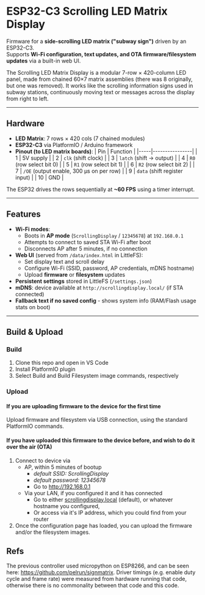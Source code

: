 # ESP32-C3 Scrolling LED Matrix Display

Firmware for a **side-scrolling LED matrix ("subway sign")** driven by an ESP32-C3.  
Supports **Wi-Fi configuration, text updates, and OTA firmware/filesystem updates** via a built-in web UI.

The Scrolling LED Matrix Display is a modular 7-row × 420-column LED panel, made from chained 60×7 matrix assemblies (there was 8 originally, but one was removed). It works like the scrolling information signs used in subway stations, continuously moving text or messages across the display from right to left.

---

## Hardware

- **LED Matrix**: 7 rows × 420 cols (7 chained modules)
- **ESP32-C3** via PlatformIO / Arduino framework
- **Pinout (to LED matrix boards)**:
  | Pin | Function       |
  |-----|----------------|
  | 1   | 5V supply      |
  | 2   | `clk` (shift clock) |
  | 3   | `latch` (shift → output) |
  | 4   | `R0` (row select bit 0) |
  | 5   | `R1` (row select bit 1) |
  | 6   | `R2` (row select bit 2) |
  | 7   | `/OE` (output enable, 300 µs on per row) |
  | 9   | `data` (shift register input) |
  | 10  | GND |

The ESP32 drives the rows sequentially at **~60 FPS** using a timer interrupt.

---

## Features

- **Wi-Fi modes**:
  - Boots in **AP mode** (`ScrollingDisplay` / `12345678`) at `192.168.0.1`
  - Attempts to connect to saved STA Wi-Fi after boot
  - Disconnects AP after 5 minutes, if no connection
- **Web UI** (served from `/data/index.html` in LittleFS):
  - Set display text and scroll delay  
  - Configure Wi-Fi (SSID, password, AP credentials, mDNS hostname)  
  - Upload **firmware** or **filesystem** updates
- **Persistent settings** stored in LittleFS (`/settings.json`)
- **mDNS**: device available at `http://scrollingdisplay.local/` (if STA connected)
- **Fallback text if no saved config** - shows system info (RAM/Flash usage stats on boot)

---

## Build & Upload

### Build
1. Clone this repo and open in VS Code
2. Install PlatformIO plugin
3. Select Build and Build Filesystem image commands, respectively

### Upload
#### If you are uploading firmware to the device for the first time
Upload firmware and filesystem via USB connection, using the standard PlatformIO commands. 

#### If you have uploaded this firmware to the device before, and wish to do it over the air (OTA)
1. Connect to device via 
    * AP, within 5 minutes of bootup 
        * *default SSID: ScrollingDisplay*
        * *default password: 12345678*
        * Go to http://192.168.0.1
    * Via your LAN, if you configured it and it has connected
        * Go to either [scrollingdisplay.local]() (default), or whatever hostname you configured,
        * Or access via it's IP address, which you could find from your router
2. Once the configuration page has loaded, you can upload the firmware and/or the filesystem images.


## Refs
The previous controller used micropython on ESP8266, and can be seen here: https://github.com/pelrun/signmatrix. Driver timings (e.g. enable duty cycle and frame rate) were measured from hardware running that code, otherwise there is no commonality between that code and this code.